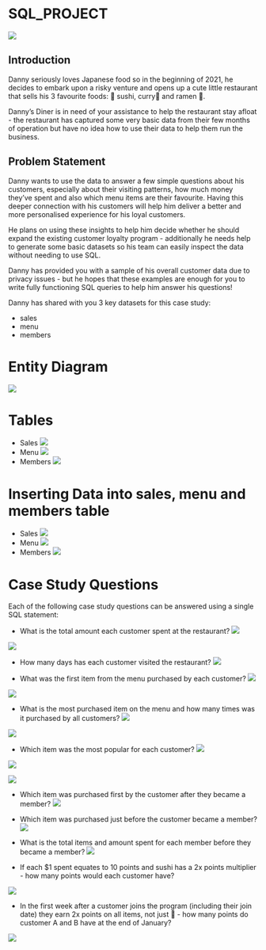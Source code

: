 # SQL_PROJECT
![](danny.png)
## Introduction
Danny seriously loves Japanese food so in the beginning of 2021, he decides to embark upon a risky venture and opens up a cute little restaurant that sells his 3 favourite foods: 🍣 sushi,  curry🍛 and ramen 🍜.

Danny’s Diner is in need of your assistance to help the restaurant stay afloat - the restaurant has captured some very basic data from their few months of operation but have no idea how to use their data to help them run the business.

## Problem Statement
Danny wants to use the data to answer a few simple questions about his customers, especially about their visiting patterns, how much money they’ve spent and also which menu items are their favourite. Having this deeper connection with his customers will help him deliver a better and more personalised experience for his loyal customers.

He plans on using these insights to help him decide whether he should expand the existing customer loyalty program - additionally he needs help to generate some basic datasets so his team can easily inspect the data without needing to use SQL.

Danny has provided you with a sample of his overall customer data due to privacy issues - but he hopes that these examples are enough for you to write fully functioning SQL queries to help him answer his questions!

Danny has shared with you 3 key datasets for this case study:

- sales
- menu
- members
# Entity Diagram
![](entity.jpg)


# Tables
- Sales
![](sale_table.jpg)
- Menu
![](menu_table.jpg)
- Members
![](member_table.jpg)

# Inserting Data into sales, menu and members table
- Sales
![](insert_sales.jpg)
- Menu
![](insert_menu.jpg)
- Members
![](insert_member.jpg)


# Case Study Questions
Each of the following case study questions can be answered using a single SQL statement:

- What is the total amount each customer spent at the restaurant?
![](Answer1.jpg)

![](R1.jpg)
- How many days has each customer visited the restaurant?
![](A2.jpg)

- What was the first item from the menu purchased by each customer?
![](A3.jpg)

![](R3.jpg)

- What is the most purchased item on the menu and how many times was it purchased by all customers?
![](A4.jpg)

![](R4.jpg)

- Which item was the most popular for each customer?
![](A5_1jpg)

![](A5_2.jpg)

![](A5_3.jpg)

- Which item was purchased first by the customer after they became a member?
![](a6.jpg)


- Which item was purchased just before the customer became a member?
![](a7.jpg)

- What is the total items and amount spent for each member before they became a member?
![](a8.jpg)


- If each $1 spent equates to 10 points and sushi has a 2x points multiplier - how many points would each customer have?

![](a9.jpg)

- In the first week after a customer joins the program (including their join date) they earn 2x points on all items, not just 🍣 - how many points do customer A and B have at the end of January?

![](a10.jpg)
